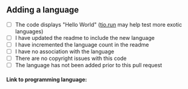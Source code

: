## Adding a language

- [ ] The code displays "Hello World" ([tio.run](https://tio.run) may help test more exotic languages)
- [ ] I have updated the readme to include the new language
- [ ] I have incremented the language count in the readme
- [ ] I have no association with the language
- [ ] There are no copyright issues with this code
- [ ] The language has not been added prior to this pull request

#### Link to programming language: 
